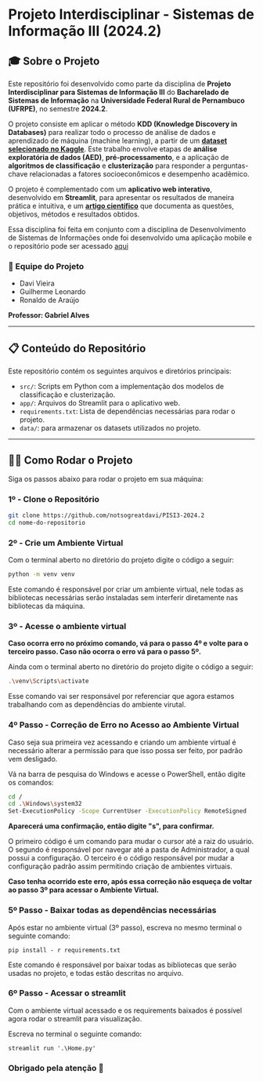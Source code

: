 # Projeto Interdisciplinar - Sistemas de Informação III (2024.2)

## 🎓 **Sobre o Projeto**
Este repositório foi desenvolvido como parte da disciplina de **Projeto Interdisciplinar para Sistemas de Informação III** do **Bacharelado de Sistemas de Informação** na  **Universidade Federal Rural de Pernambuco (UFRPE)**, no semestre **2024.2**.

O projeto consiste em aplicar o método **KDD (Knowledge Discovery in Databases)** para realizar todo o processo de análise de dados e aprendizado de máquina (machine learning), a partir de um **[dataset selecionado no Kaggle](https://www.kaggle.com/datasets/lainguyn123/student-performance-factors)**. Este trabalho envolve etapas de **análise exploratória de dados (AED)**, **pré-processamento**, e a aplicação de **algoritmos de classificação** e **clusterização** para responder a perguntas-chave relacionadas a fatores socioeconômicos e desempenho acadêmico.

O projeto é complementado com um **aplicativo web interativo**, desenvolvido em **Streamlit**, para apresentar os resultados de maneira prática e intuitiva, e um **[artigo científico](https://docs.google.com/document/d/1Wsb2ZdVZy8hvLGr82v3Cs0ESxvbr65g-y7KSkqC_o1w/edit?usp=sharing)** que documenta as questões, objetivos, métodos e resultados obtidos.

Essa disciplina foi feita em conjunto com a disciplina de Desenvolvimento de Sistemas de Informações onde foi desenvolvido uma aplicação mobile e o repositório pode ser acessado [aqui](https://github.com/notsogreatdavi/DSI-2024.2)

### 👥 Equipe do Projeto
- Davi Vieira
- Guilherme Leonardo
- Ronaldo de Araújo
  
**Professor:  Gabriel Alves**

---

## 📋 **Conteúdo do Repositório**
Este repositório contém os seguintes arquivos e diretórios principais:

- `src/`: Scripts em Python com a implementação dos modelos de classificação e clusterização.
- `app/`: Arquivos do Streamlit para o aplicativo web.
- `requirements.txt`: Lista de dependências necessárias para rodar o projeto.
- `data/`: para armazenar os datasets utilizados no projeto.

---

## 👩‍💻 **Como Rodar o Projeto**

Siga os passos abaixo para rodar o projeto em sua máquina:

### 1º - Clone o Repositório
```bash
git clone https://github.com/notsogreatdavi/PISI3-2024.2
cd nome-do-repositorio 
```

### 2º - Crie um Ambiente Virtual 
Com o terminal aberto no diretório do projeto digite o código a seguir:
```bash
python -m venv venv 
```
Este comando é responsável por criar um ambiente virtual, nele todas as bibliotecas necessárias serão instaladas sem interferir diretamente nas bibliotecas da máquina.

### 3º - Acesse o ambiente virtual 
__Caso ocorra erro no próximo comando, vá para o passo 4º e volte para o terceiro passo. Caso não ocorra o erro vá para o passo 5º.__

Ainda com o terminal aberto no diretório do projeto digite o código a seguir:

```bash
.\venv\Scripts\activate
```

Esse comando vai ser responsável por referenciar que agora estamos trabalhando com as dependências do ambiente virutal.

### 4º Passo - Correção de Erro no Acesso ao Ambiente Virtual

Caso seja sua primeira vez acessando e criando um ambiente virtual é necessário alterar a permissão para que isso possa ser feito, por padrão vem desligado.

Vá na barra de pesquisa do Windows e acesse o PowerShell, então digite os comandos: 
```bash
cd /
cd .\Windows\system32
Set-ExecutionPolicy -Scope CurrentUser -ExecutionPolicy RemoteSigned
```
__Aparecerá uma confirmação, então digite "s", para confirmar.__

O primeiro código é um comando para mudar o cursor até a raiz do usuário. O segundo é responsável por navegar até a pasta de Administrador, a qual possui a configuração. O terceiro é o código responsável por mudar a configuração padrão assim permitindo criação de ambientes virtuais.

__Caso tenha ocorrido este erro, após essa correção não esqueça de voltar ao passo 3º para acessar o Ambiente Virtual.__

### 5º Passo - Baixar todas as dependências necessárias

Após estar no ambiente virtual (3º passo), escreva no mesmo terminal o seguinte comando:

```
pip install - r requirements.txt
```

Este comando é responsável por baixar todas as bibliotecas que serão usadas no projeto, e todas estão descritas no arquivo. 

### 6º Passo - Acessar o streamlit
Com o ambiente virtual acessado e os requirements baixados é possível agora rodar o streamlit para visualização.


Escreva no terminal o seguinte comando: 
```
streamlit run '.\Home.py'
```

### Obrigado pela atenção 🤝
